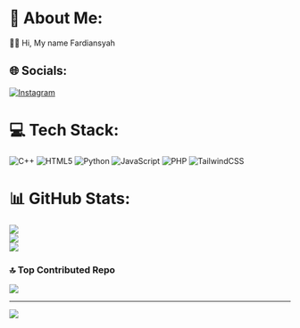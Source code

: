 # 💫 About Me:
🙌🏻 Hi, My name Fardiansyah 


## 🌐 Socials:
[![Instagram](https://img.shields.io/badge/Instagram-%23E4405F.svg?logo=Instagram&logoColor=white)](https://instagram.com/_f4rdyyh) 

# 💻 Tech Stack:
![C++](https://img.shields.io/badge/c++-%2300599C.svg?style=for-the-badge&logo=c%2B%2B&logoColor=white) ![HTML5](https://img.shields.io/badge/html5-%23E34F26.svg?style=for-the-badge&logo=html5&logoColor=white) ![Python](https://img.shields.io/badge/python-3670A0?style=for-the-badge&logo=python&logoColor=ffdd54) ![JavaScript](https://img.shields.io/badge/javascript-%23323330.svg?style=for-the-badge&logo=javascript&logoColor=%23F7DF1E) ![PHP](https://img.shields.io/badge/php-%23777BB4.svg?style=for-the-badge&logo=php&logoColor=white) ![TailwindCSS](https://img.shields.io/badge/tailwindcss-%2338B2AC.svg?style=for-the-badge&logo=tailwind-css&logoColor=white)
# 📊 GitHub Stats:
![](https://github-readme-stats.vercel.app/api?username=fardiansyah-project&theme=blue-green&hide_border=false&include_all_commits=false&count_private=false)<br/>
![](https://github-readme-streak-stats.herokuapp.com/?user=fardiansyah-project&theme=blue-green&hide_border=false)<br/>
![](https://github-readme-stats.vercel.app/api/top-langs/?username=fardiansyah-project&theme=blue-green&hide_border=false&include_all_commits=false&count_private=false&layout=compact)

### 🔝 Top Contributed Repo
![](https://github-contributor-stats.vercel.app/api?username=fardiansyah-project&limit=5&theme=dark&combine_all_yearly_contributions=true)

---
[![](https://visitcount.itsvg.in/api?id=fardiansyah-project&icon=0&color=0)](https://visitcount.itsvg.in)

<!-- Proudly created with GPRM ( https://gprm.itsvg.in ) -->
[webdev]: https://fardiansyah-project.github.io/My-portofolio-by-Tailwind

